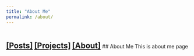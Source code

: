 ```yaml
---
title: "About Me"
permalink: /about/
---
```

<h2 style="display: inline-block"><a href="/posts">[Posts]</a></h2>
<h2 style="display: inline-block"><a href="/projects">[Projects]</a></h2>
<h2 style="display: inline-block"><a href="/about">[About]</a></h2>
## About Me
This is about me page
